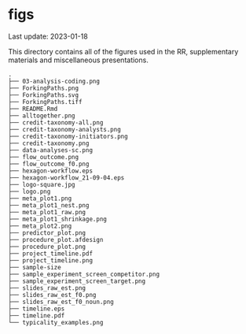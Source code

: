 figs
================
Last update: 2023-01-18

This directory contains all of the figures used in the RR, supplementary
materials and miscellaneous presentations.

    .
    ├── 03-analysis-coding.png
    ├── ForkingPaths.png
    ├── ForkingPaths.svg
    ├── ForkingPaths.tiff
    ├── README.Rmd
    ├── alltogether.png
    ├── credit-taxonomy-all.png
    ├── credit-taxonomy-analysts.png
    ├── credit-taxonomy-initiators.png
    ├── credit-taxonomy.png
    ├── data-analyses-sc.png
    ├── flow_outcome.png
    ├── flow_outcome_f0.png
    ├── hexagon-workflow.eps
    ├── hexagon-workflow_21-09-04.eps
    ├── logo-square.jpg
    ├── logo.png
    ├── meta_plot1.png
    ├── meta_plot1_nest.png
    ├── meta_plot1_raw.png
    ├── meta_plot1_shrinkage.png
    ├── meta_plot2.png
    ├── predictor_plot.png
    ├── procedure_plot.afdesign
    ├── procedure_plot.png
    ├── project_timeline.pdf
    ├── project_timeline.png
    ├── sample-size
    ├── sample_experiment_screen_competitor.png
    ├── sample_experiment_screen_target.png
    ├── slides_raw_est.png
    ├── slides_raw_est_f0.png
    ├── slides_raw_est_f0_noun.png
    ├── timeline.eps
    ├── timeline.pdf
    └── typicality_examples.png
